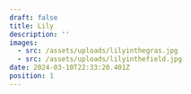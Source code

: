 ```yaml
---
draft: false
title: Lily
description: ''
images:
  - src: /assets/uploads/lilyinthegras.jpg
  - src: /assets/uploads/lilyinthefield.jpg
date: 2024-03-10T22:33:20.401Z
position: 1
---
```


